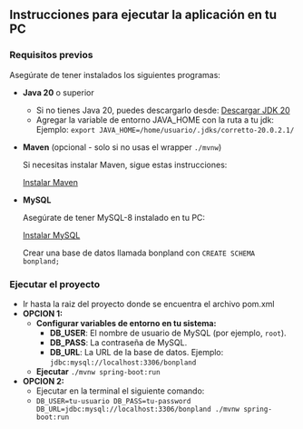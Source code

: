 
## Instrucciones para ejecutar la aplicación en tu PC

### Requisitos previos

Asegúrate de tener instalados los siguientes programas:

- **Java 20** o superior
    - Si no tienes Java 20, puedes descargarlo desde: [Descargar JDK 20](https://jdk.java.net/20/)
    - Agregar la variable de entorno JAVA_HOME con la ruta a tu jdk:
    Ejemplo: `export JAVA_HOME=/home/usuario/.jdks/corretto-20.0.2.1/`
- **Maven** (opcional - solo si no usas el wrapper `./mvnw`)
    
    Si necesitas instalar Maven, sigue estas instrucciones:
    
    [Instalar Maven](https://maven.apache.org/install.html)
    
- **MySQL**
    
    Asegúrate de tener MySQL-8 instalado en tu PC:
    
    [Instalar MySQL](https://dev.mysql.com/downloads/installer/)
    
    Crear una base de datos llamada bonpland con `CREATE SCHEMA bonpland;`
    

### **Ejecutar el proyecto**

- Ir hasta la raiz del proyecto donde se encuentra el archivo pom.xml
- **OPCION 1:**
    - **Configurar variables de entorno en tu sistema:**
        - **DB_USER**: El nombre de usuario de MySQL (por ejemplo, `root`).
        - **DB_PASS**: La contraseña de MySQL.
        - **DB_URL**: La URL de la base de datos. Ejemplo: `jdbc:mysql://localhost:3306/bonpland`
    - **Ejecutar** `./mvnw spring-boot:run`
- **OPCION 2:**
    - Ejecutar en la terminal el siguiente comando:
    - `DB_USER=tu-usuario DB_PASS=tu-password DB_URL=jdbc:mysql://localhost:3306/bonpland ./mvnw spring-boot:run`
